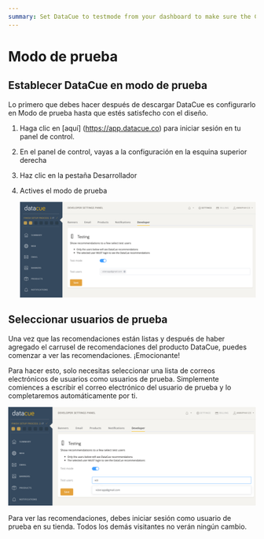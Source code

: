 ```yaml
---
summary: Set DataCue to testmode from your dashboard to make sure the CSS matches the style of your store
---
```


# Modo de prueba

## Establecer DataCue en modo de prueba

Lo primero que debes hacer después de descargar DataCue es configurarlo en Modo de prueba hasta que estés satisfecho con el diseño.

1. Haga clic en [aquí] (https://app.datacue.co) para iniciar sesión en tu panel de control.

2. En el panel de control, vayas a la configuración en la esquina superior derecha

3. Haz clic en la pestaña Desarrollador

4. Actives el modo de prueba

    ![Test mode](./images/test-mode.png)



## Seleccionar usuarios de prueba

Una vez que las recomendaciones están listas y después de haber agregado el carrusel de recomendaciones del producto DataCue, puedes comenzar a ver las recomendaciones. ¡Emocionante!

Para hacer esto, solo necesitas seleccionar una lista de correos electrónicos de usuarios como usuarios de prueba. Simplemente comiences a escribir el correo electrónico del usuario de prueba y lo completaremos automáticamente por ti.

![Test mode](./images/test-users.png)

Para ver las recomendaciones, debes iniciar sesión como usuario de prueba en su tienda. Todos los demás visitantes no verán ningún cambio.

